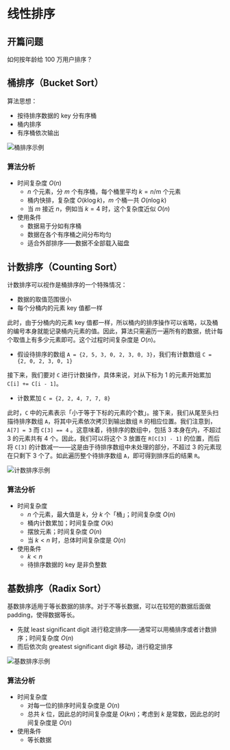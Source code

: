 # 线性排序

## 开篇问题

如何按年龄给 100 万用户排序？

## 桶排序（Bucket Sort）

算法思想：

* 按待排序数据的 key 分有序桶
* 桶内排序
* 有序桶依次输出

![桶排序示例](https://static001.geekbang.org/resource/image/98/ae/987564607b864255f81686829503abae.jpg)

### 算法分析

* 时间复杂度 $O(n)$
    * $n$ 个元素，分 $m$ 个有序桶，每个桶里平均 $k = n / m$ 个元素
    * 桶内快排，复杂度 $O(k \log k)$，$m$ 个桶一共 $O(n \log k)$
    * 当 $m$ 接近 $n$，例如当 $k = 4$ 时，这个复杂度近似 $O(n)$
* 使用条件
    * 数据易于分如有序桶
    * 数据在各个有序桶之间分布均匀
    * 适合外部排序——数据不全部载入磁盘

## 计数排序（Counting Sort）

计数排序可以视作是桶排序的一个特殊情况：

* 数据的取值范围很小
* 每个分桶内的元素 key 值都一样

此时，由于分桶内的元素 key 值都一样，所以桶内的排序操作可以省略，以及桶的编号本身就能记录桶内元素的值。因此，算法只需遍历一遍所有的数据，统计每个取值上有多少元素即可。这个过程时间复杂度是 $O(n)$。

* 假设待排序的数组 `A = {2, 5, 3, 0, 2, 3, 0, 3}`，我们有计数数组 `C = {2, 0, 2, 3, 0, 1}`

接下来，我们要对 `C` 进行计数操作，具体来说，对从下标为 1 的元素开始累加 `C[i] += C[i - 1]`。

* 计数累加 `C = {2, 2, 4, 7, 7, 8}`

此时，`C` 中的元素表示「小于等于下标的元素的个数」。接下来，我们从尾至头扫描待排序数组 `A`，将其中元素依次拷贝到输出数组 `R` 的相应位置。我们注意到，`A[7] = 3` 而 `C[3] == 4` 。这意味着，待排序的数组中，包括 3 本身在内，不超过 3 的元素共有 4 个。因此，我们可以将这个 3 放置在 `R[C[3] - 1]` 的位置，而后将 `C[3]` 的计数减一——这是由于待排序数组中未处理的部分，不超过 3 的元素现在只剩下 3 个了。如此遍历整个待排序数组 `A`，即可得到排序后的结果 `R`。

![计数排序示例](https://static001.geekbang.org/resource/image/1d/84/1d730cb17249f8e92ef5cab53ae65784.jpg)

### 算法分析

* 时间复杂度
    * $n$ 个元素，最大值是 $k$，分 $k$ 个「桶」；时间复杂度 $O(n)$
    * 桶内计数累加；时间复杂度 $O(k)$
    * 摆放元素；时间复杂度 $O(n)$
    * 当 $k < n$ 时，总体时间复杂度是 $O(n)$
* 使用条件
    * $k < n$
    * 待排序数据的 key 是非负整数

## 基数排序（Radix Sort）

基数排序适用于等长数据的排序。对于不等长数据，可以在较短的数据后面做 padding，使得数据等长。

* 先就 least significant digit 进行稳定排序——通常可以用桶排序或者计数排序；时间复杂度 $O(n)$
* 而后依次向 greatest significant digit 移动，进行稳定排序

![基数排序示例](https://static001.geekbang.org/resource/image/df/0c/df0cdbb73bd19a2d69a52c54d8b9fc0c.jpg)

### 算法分析

* 时间复杂度
    * 对每一位的排序时间复杂度是 $O(n)$
    * 总共 $k$ 位，因此总的时间复杂度是 $O(kn)$；考虑到 $k$ 是常数，因此总的时间复杂度是 $O(n)$
* 使用条件
    * 等长数据
